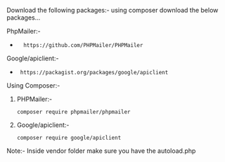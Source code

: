 Download the following packages:-
using composer download the below packages... 

PhpMailer:-
*       https://github.com/PHPMailer/PHPMailer
Google/apiclient:-
*      https://packagist.org/packages/google/apiclient

Using Composer:-     
1. PHPMailer:-
   
       composer require phpmailer/phpmailer
3. Google/apiclient:-  
      
       composer require google/apiclient
      
Note:- Inside vendor folder make sure you have the autoload.php
